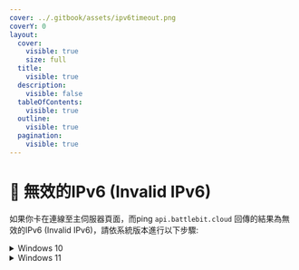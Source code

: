 ```yaml
---
cover: ../.gitbook/assets/ipv6timeout.png
coverY: 0
layout:
  cover:
    visible: true
    size: full
  title:
    visible: true
  description:
    visible: false
  tableOfContents:
    visible: true
  outline:
    visible: true
  pagination:
    visible: true
---
```


# 🔘 無效的IPv6 (Invalid IPv6)

如果你卡在連線至主伺服器頁面，而ping `api.battlebit.cloud` 回傳的結果為無效的IPv6 (Invalid IPv6)，請依系統版本進行以下步驟:

<details>

<summary>Windows 10</summary>

1. 於系統設定中點選 「網路與網際網路」。

<img src="../.gitbook/assets/network.png" alt="" data-size="original">

2. 依你的連線種類選擇Wifi或乙太網路，並選擇「變更介面卡選項」。

<img src="../.gitbook/assets/adapter.png" alt="" data-size="original">

3. 右鍵點選你使用的介面卡，並點選內容。

<img src="../.gitbook/assets/adapterproperties.png" alt="" data-size="original">

5. 將 「網際網路通訊協定第6版 (TCP/IPv6)」取消勾選，並點選確定。

<img src="../.gitbook/assets/disableipv6.png" alt="" data-size="original">

</details>

<details>

<summary>Windows 11</summary>

1. 於系統設定中點選 「網路與網際網路」。

<img src="https://images.taylorgibbs.dev/bkfhsk.png" alt="" data-size="original">

2. 點選「進階網路設定」。

<img src="https://images.taylorgibbs.dev/uzyc3u.png" alt="" data-size="original">

3. 向下滑並點選「更多網路介面卡選項」

<img src="https://images.taylorgibbs.dev/a2myev.png" alt="" data-size="original">

4. 右鍵點選你使用的介面卡，並點選內容。

<img src="https://images.taylorgibbs.dev/rn04y5.png" alt="" data-size="original">

4. 將 「網際網路通訊協定第6版 (TCP/IPv6)」取消勾選，並點選確定。

<img src="https://images.taylorgibbs.dev/no8q11.png" alt="" data-size="original">

</details>
